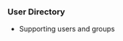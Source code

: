 <!-- SPDX-License-Identifier: CC-BY-4.0 -->
<!-- Copyright Contributors to the Egeria project. -->

### User Directory

- Supporting users and groups


